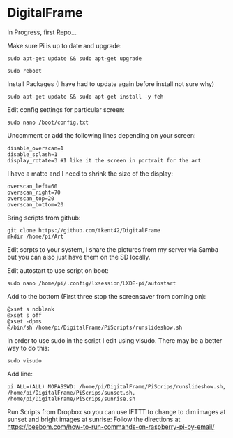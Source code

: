 # DigitalFrame


In Progress, first Repo...

Make sure Pi is up to date and upgrade:
```
sudo apt-get update && sudo apt-get upgrade
```

```
sudo reboot
```

Install Packages (I have had to update again before install not sure why)
```
sudo apt-get update && sudo apt-get install -y feh 
```
Edit config settings for particular screen:
```
sudo nano /boot/config.txt
```
Uncomment or add the following lines depending on your screen:
```
disable_overscan=1
disable_splash=1
display_rotate=3 #I like it the screen in portrait for the art
```
I have a matte and I need to shrink the size of the display:
```
overscan_left=60
overscan_right=70
overscan_top=20
overscan_bottom=20
```
Bring scripts from github:
```
git clone https://github.com/tkent42/DigitalFrame
mkdir /home/pi/Art
```
Edit scrpts to your system, I share the pictures from my server via Samba but you can also just have them on the SD locally.

Edit autostart to use script on boot:
```
sudo nano /home/pi/.config/lxsession/LXDE-pi/autostart
```
Add to the bottom (First three stop the screensaver from coming on):
```
@xset s noblank 
@xset s off 
@xset -dpms
@/bin/sh /home/pi/DigitalFrame/PiScripts/runslideshow.sh
```
In order to use sudo in the script I edit using visudo. There may be a better way to do this:
```
sudo visudo
```
Add line:
```
pi ALL=(ALL) NOPASSWD: /home/pi/DigitalFrame/PiScrips/runslideshow.sh, /home/pi/DigitalFrame/PiScrips/sunset.sh, /home/pi/DigitalFrame/PiScrips/sunrise.sh
```
Run Scripts from Dropbox so you can use IFTTT to change to dim images at sunset and bright images at sunrise:
Follow the directions at https://beebom.com/how-to-run-commands-on-raspberry-pi-by-email/


